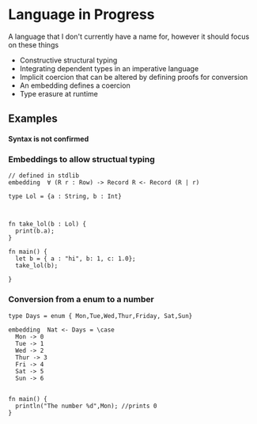 # Language in Progress

A language that I don't currently have a name for, however it should focus on these things

* Constructive structural typing
* Integrating dependent types in an imperative language
* Implicit coercion that can be altered by defining proofs for conversion
* An embedding defines a coercion
* Type erasure at runtime

## Examples
#### Syntax is not confirmed

### Embeddings to allow structual typing
```
// defined in stdlib
embedding  ∀ (R r : Row) -> Record R <- Record (R | r)

type Lol = {a : String, b : Int}



fn take_lol(b : Lol) {
  print(b.a);
}

fn main() {
  let b = { a : "hi", b: 1, c: 1.0};
  take_lol(b);
 
}
```
### Conversion from a enum to a number
```
type Days = enum { Mon,Tue,Wed,Thur,Friday, Sat,Sun}

embedding  Nat <- Days = \case 
  Mon -> 0
  Tue -> 1
  Wed -> 2
  Thur -> 3
  Fri -> 4
  Sat -> 5
  Sun -> 6


fn main() {
  println("The number %d",Mon); //prints 0 
} 
```